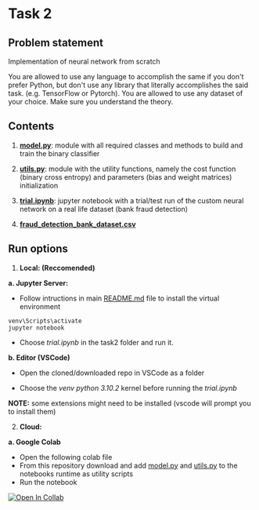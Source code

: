 # Task 2

## Problem statement

Implementation of neural network from scratch

You are allowed to use any language to accomplish the same if you don't prefer Python, but don't use any library that literally accomplishes the said task. (e.g. TensorFlow or Pytorch). You are allowed to use any dataset of your choice. Make sure you understand the theory.

## Contents

1. **[model.py](https://github.com/majimearun/crux-round3-tasks/blob/main/task2/model.py)**: module with all required classes and methods to build and train the binary classifier

2. **[utils.py](https://github.com/majimearun/crux-round3-tasks/blob/main/task2/utils.py)**: module with the utility functions, namely the cost function (binary cross entropy) and parameters (bias and weight matrices) initialization

3. **[trial.ipynb](https://github.com/majimearun/crux-round3-tasks/blob/main/task2/trial.ipynb)**: jupyter notebook with a trial/test run of the custom neural network on a real life dataset (bank fraud detection)

4. **[fraud_detection_bank_dataset.csv](https://github.com/majimearun/crux-round3-tasks/blob/main/task2/data/fraud_detection_bank_dataset.csv)**

## Run options

1. **Local: (Reccomended)**

**a. Jupyter Server:**

- Follow intructions in main [README.md](https://github.com/majimearun/crux-round3-tasks/blob/main/README.md) file to install the virtual environment

```
venv\Scripts\activate
jupyter notebook
```

- Choose *trial.ipynb* in the task2 folder and run it.


**b. Editor (VSCode)**

- Open the cloned/downloaded repo in VSCode as a folder

- Choose the *venv python 3.10.2* kernel before running the *trial.ipynb*

**NOTE:** some extensions might need to be installed (vscode will prompt you to install them) 

2. **Cloud:**

**a. Google Colab**

- Open the following colab file
- From this repository download and add [model.py]() and [utils.py]() to the notebooks runtime as utility scripts
- Run the notebook

[![Open In Collab](https://colab.research.google.com/assets/colab-badge.svg)](https://colab.research.google.com/drive/1Uup3MoAT_38IomV6SgktCUT0YsbRHCRi?usp=sharing)
